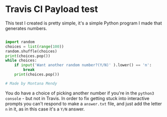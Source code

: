 # Travis CI Payload test 

This test I created is pretty simple, it's a simple Python program I made that generates numbers.

```python

import random
choices = list(range(100))
random.shuffle(choices)
print(choices.pop())
while choices:
    if input('Want another random number?(Y/N)' ).lower() == 'n':
        break
    print(choices.pop())

# Made by Montana Mendy 
```

You do have a choice of picking another number if you're in the `python3 console` - but not in Travis. In order to fix getting stuck into interactive prompts you can't respond to make a `answer.txt` file, and just add the letter `n` in it, as in this case it's a `Y/N` answer. 
